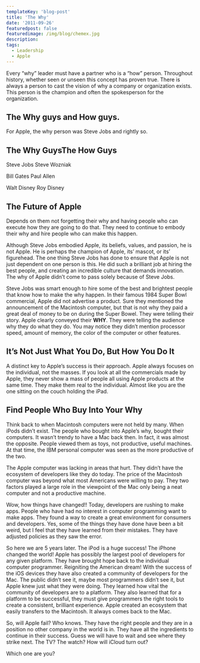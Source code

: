 ```yaml
---
templateKey: 'blog-post'
title: 'The Why'
date: '2011-09-26'
featuredpost: false
featuredimage: /img/blog/chemex.jpg
description:
tags:
  - Leadership
  - Apple
---
```


Every “why” leader must have a partner who is a “how” person. Throughout history, whether seen or unseen this concept has proven true. There is always a person to cast the vision of why a company or organization exists. This person is the champion and often the spokesperson for the organization.

## The Why guys and How guys.

For Apple, the why person was Steve Jobs and rightly so.

## The Why GuysThe How Guys

Steve Jobs Steve Wozniak

Bill Gates Paul Allen

Walt Disney Roy Disney

## The Future of Apple

Depends on them not forgetting their why and having people who can execute how they are going to do that. They need to continue to embody their why and hire people who can make this happen.

Although Steve Jobs embodied Apple, its beliefs, values, and passion, he is not Apple. He is perhaps the champion of Apple, its’ mascot, or its’ figurehead. The one thing Steve Jobs has done to ensure that Apple is not just dependent on one person is this. He did such a brilliant job at hiring the best people, and creating an incredible culture that demands innovation. The why of Apple didn’t come to pass solely because of Steve Jobs.

Steve Jobs was smart enough to hire some of the best and brightest people that know how to make the why happen. In their famous 1984 Super Bowl commercial, Apple did not advertise a product. Sure they mentioned the announcement of the Macintosh computer, but that is not why they paid a great deal of money to be on during the Super Bowel. They were telling their story. Apple clearly conveyed their **WHY**. They were telling the audience why they do what they do. You may notice they didn’t mention processor speed, amount of memory, the color of the computer or other features.

## It’s Not Just What You Do, But How You Do It

A distinct key to Apple’s success is their approach. Apple always focuses on the individual, not the masses. If you look at all the commercials made by Apple, they never show a mass of people all using Apple products at the same time. They make them real to the individual. Almost like you are the one sitting on the couch holding the iPad.

## Find People Who Buy Into Your Why

Think back to when Macintosh computers were not held by many. When iPods didn’t exist. The people who bought into Apple’s why, bought their computers. It wasn’t trendy to have a Mac back then. In fact, it was almost the opposite. People viewed them as toys, not productive, useful machines. At that time, the IBM personal computer was seen as the more productive of the two.

The Apple computer was lacking in areas that hurt. They didn’t have the ecosystem of developers like they do today. The price of the Macintosh computer was beyond what most Americans were willing to pay. They two factors played a large role in the viewpoint of the Mac only being a neat computer and not a productive machine.

Wow, how things have changed!! Today, developers are rushing to make apps. People who have had no interest in computer programming want to make apps. They found a way to create a great environment for consumers and developers. Yes, some of the things they have done have been a bit weird, but I feel that they have learned from their mistakes. They have adjusted policies as they saw the error.

So here we are 5 years later. The iPod is a huge success! The iPhone changed the world! Apple has possibly the largest pool of developers for any given platform. They have brought hope back to the individual computer programmer. Reigniting the American dream! With the success of the iOS devices they have also created a community of developers for the Mac. The public didn’t see it, maybe most programmers didn’t see it, but Apple knew just what they were doing. They learned how vital the community of developers are to a platform. They also learned that for a platform to be successful, they must give programmers the right tools to create a consistent, brilliant experience. Apple created an ecosystem that easily transfers to the Macintosh. It always comes back to the Mac.

So, will Apple fail? Who knows. They have the right people and they are in a position no other company in the world is in. They have all the ingredients to continue in their success. Guess we will have to wait and see where they strike next. The TV? The watch? How will iCloud turn out?

Which one are you?
